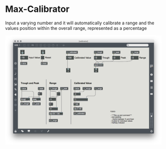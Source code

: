 Max-Calibrator
==============

Input a varying number and it will automatically calibrate a range and the values position within the overall range, represented as a percentage

![Screenshot for initial commit](https://raw.githubusercontent.com/martindownton/Max-Calibrator/master/Max-Calibrator.png "Screenshot for initial commit")
